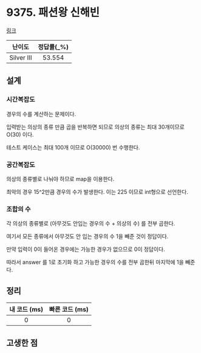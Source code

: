 # 9375. 패션왕 신해빈

[링크](https://www.acmicpc.net/problem/9375)

|   난이도   | 정답률(\_%) |
| :--------: | :---------: |
| Silver III |   53.554    |

## 설계

### 시간복잡도

경우의 수를 계산하는 문제이다.

입력받는 의상의 종류 만큼 곱을 반복하면 되므로 의상의 종류는 최대 30개이므로 O(30) 이다.

테스트 케이스는 최대 100개 이므로 O(30000) 번 수행한다.

### 공간복잡도

의상의 종류별로 나눠야 하므로 map을 이용한다.

최악의 경우 15^2만큼 경우의 수가 발생한다. 이는 225 이므로 int형으로 선언한다.

### 조합의 수

각 의상의 종류별로 (아무것도 안입는 경우의 수 + 의상의 수) 를 전부 곱한다.

여기서 모든 종류에서 아무것도 안 입는 경우의 수 1을 빼준 것이 정답이다.

만약 입력이 0이 들어온 경우에는 가능한 경우가 없으므로 0이 정답이다.

따라서 answer 를 1로 초기화 하고 가능한 경우의 수를 전부 곱한뒤 마지막에 1을 빼준다.

## 정리

| 내 코드 (ms) | 빠른 코드 (ms) |
| :----------: | :------------: |
|      0       |       0        |

## 고생한 점
